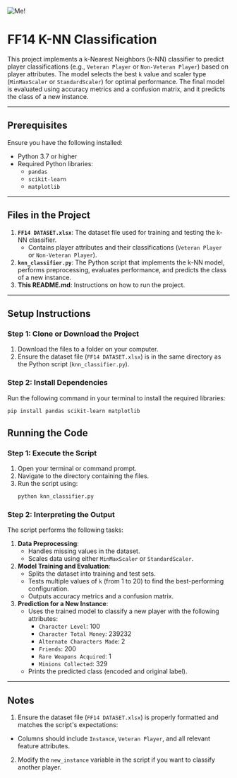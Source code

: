 ![Me!](https://i.postimg.cc/qB55Y5QX/image-2024-11-19-063537440.png)

# FF14 K-NN Classification

This project implements a k-Nearest Neighbors (k-NN) classifier to predict player classifications (e.g., `Veteran Player` or `Non-Veteran Player`) based on player attributes. The model selects the best `k` value and scaler type (`MinMaxScaler` or `StandardScaler`) for optimal performance. The final model is evaluated using accuracy metrics and a confusion matrix, and it predicts the class of a new instance.

---

## Prerequisites

Ensure you have the following installed:
- Python 3.7 or higher
- Required Python libraries:
  - `pandas`
  - `scikit-learn`
  - `matplotlib`

---

## Files in the Project

1. **`FF14 DATASET.xlsx`**: The dataset file used for training and testing the k-NN classifier.
   - Contains player attributes and their classifications (`Veteran Player` or `Non-Veteran Player`).
2. **`knn_classifier.py`**: The Python script that implements the k-NN model, performs preprocessing, evaluates performance, and predicts the class of a new instance.
3. **This README.md**: Instructions on how to run the project.

---

## Setup Instructions

### Step 1: Clone or Download the Project
1. Download the files to a folder on your computer.
2. Ensure the dataset file (`FF14 DATASET.xlsx`) is in the same directory as the Python script (`knn_classifier.py`).

### Step 2: Install Dependencies
Run the following command in your terminal to install the required libraries:
```bash
pip install pandas scikit-learn matplotlib
```
## Running the Code

### Step 1: Execute the Script
1. Open your terminal or command prompt.
2. Navigate to the directory containing the files.
3. Run the script using:
   ```bash
   python knn_classifier.py
   ```

### Step 2: Interpreting the Output
The script performs the following tasks:
1. **Data Preprocessing**:
   - Handles missing values in the dataset.
   - Scales data using either `MinMaxScaler` or `StandardScaler`.
2. **Model Training and Evaluation**:
   - Splits the dataset into training and test sets.
   - Tests multiple values of `k` (from 1 to 20) to find the best-performing configuration.
   - Outputs accuracy metrics and a confusion matrix.
3. **Prediction for a New Instance**:
   - Uses the trained model to classify a new player with the following attributes:
     - `Character Level`: 100
     - `Character Total Money`: 239232
     - `Alternate Characters Made`: 2
     - `Friends`: 200
     - `Rare Weapons Acquired`: 1
     - `Minions Collected`: 329
   - Prints the predicted class (encoded and original label).

---
## Notes

1. Ensure the dataset file (`FF14 DATASET.xlsx`) is properly formatted and matches the script's expectations:
- Columns should include `Instance`, `Veteran Player`, and all relevant feature attributes.
2. Modify the `new_instance` variable in the script if you want to classify another player.


